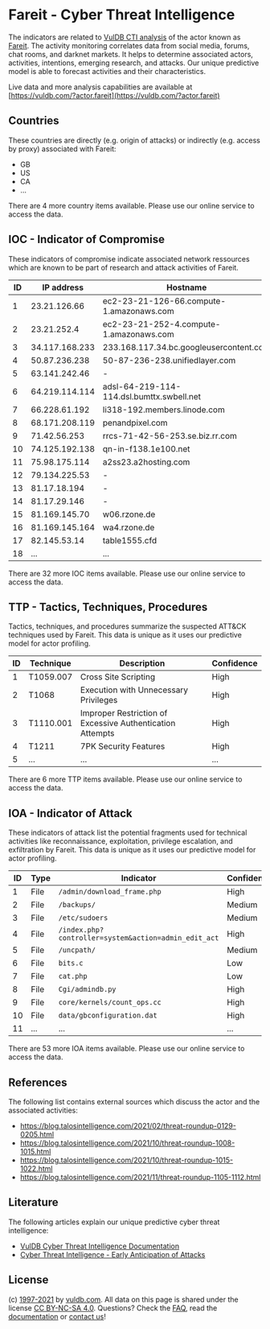 # Fareit - Cyber Threat Intelligence

The indicators are related to [VulDB CTI analysis](https://vuldb.com/?kb.cti) of the actor known as [Fareit](https://vuldb.com/?actor.fareit). The activity monitoring correlates data from social media, forums, chat rooms, and darknet markets. It helps to determine associated actors, activities, intentions, emerging research, and attacks. Our unique predictive model is able to forecast activities and their characteristics.

Live data and more analysis capabilities are available at [https://vuldb.com/?actor.fareit](https://vuldb.com/?actor.fareit)

## Countries

These countries are directly (e.g. origin of attacks) or indirectly (e.g. access by proxy) associated with Fareit:

* GB
* US
* CA
* ...

There are 4 more country items available. Please use our online service to access the data.

## IOC - Indicator of Compromise

These indicators of compromise indicate associated network ressources which are known to be part of research and attack activities of Fareit.

ID | IP address | Hostname | Confidence
-- | ---------- | -------- | ----------
1 | 23.21.126.66 | ec2-23-21-126-66.compute-1.amazonaws.com | Medium
2 | 23.21.252.4 | ec2-23-21-252-4.compute-1.amazonaws.com | Medium
3 | 34.117.168.233 | 233.168.117.34.bc.googleusercontent.com | Medium
4 | 50.87.236.238 | 50-87-236-238.unifiedlayer.com | High
5 | 63.141.242.46 | - | High
6 | 64.219.114.114 | adsl-64-219-114-114.dsl.bumttx.swbell.net | High
7 | 66.228.61.192 | li318-192.members.linode.com | High
8 | 68.171.208.119 | penandpixel.com | High
9 | 71.42.56.253 | rrcs-71-42-56-253.se.biz.rr.com | High
10 | 74.125.192.138 | qn-in-f138.1e100.net | High
11 | 75.98.175.114 | a2ss23.a2hosting.com | High
12 | 79.134.225.53 | - | High
13 | 81.17.18.194 | - | High
14 | 81.17.29.146 | - | High
15 | 81.169.145.70 | w06.rzone.de | High
16 | 81.169.145.164 | wa4.rzone.de | High
17 | 82.145.53.14 | table1555.cfd | High
18 | ... | ... | ...

There are 32 more IOC items available. Please use our online service to access the data.

## TTP - Tactics, Techniques, Procedures

Tactics, techniques, and procedures summarize the suspected ATT&CK techniques used by Fareit. This data is unique as it uses our predictive model for actor profiling.

ID | Technique | Description | Confidence
-- | --------- | ----------- | ----------
1 | T1059.007 | Cross Site Scripting | High
2 | T1068 | Execution with Unnecessary Privileges | High
3 | T1110.001 | Improper Restriction of Excessive Authentication Attempts | High
4 | T1211 | 7PK Security Features | High
5 | ... | ... | ...

There are 6 more TTP items available. Please use our online service to access the data.

## IOA - Indicator of Attack

These indicators of attack list the potential fragments used for technical activities like reconnaissance, exploitation, privilege escalation, and exfiltration by Fareit. This data is unique as it uses our predictive model for actor profiling.

ID | Type | Indicator | Confidence
-- | ---- | --------- | ----------
1 | File | `/admin/download_frame.php` | High
2 | File | `/backups/` | Medium
3 | File | `/etc/sudoers` | Medium
4 | File | `/index.php?controller=system&action=admin_edit_act` | High
5 | File | `/uncpath/` | Medium
6 | File | `bits.c` | Low
7 | File | `cat.php` | Low
8 | File | `Cgi/admindb.py` | High
9 | File | `core/kernels/count_ops.cc` | High
10 | File | `data/gbconfiguration.dat` | High
11 | ... | ... | ...

There are 53 more IOA items available. Please use our online service to access the data.

## References

The following list contains external sources which discuss the actor and the associated activities:

* https://blog.talosintelligence.com/2021/02/threat-roundup-0129-0205.html
* https://blog.talosintelligence.com/2021/10/threat-roundup-1008-1015.html
* https://blog.talosintelligence.com/2021/10/threat-roundup-1015-1022.html
* https://blog.talosintelligence.com/2021/11/threat-roundup-1105-1112.html

## Literature

The following articles explain our unique predictive cyber threat intelligence:

* [VulDB Cyber Threat Intelligence Documentation](https://vuldb.com/?kb.cti)
* [Cyber Threat Intelligence - Early Anticipation of Attacks](https://www.scip.ch/en/?labs.20201022)

## License

(c) [1997-2021](https://vuldb.com/?kb.changelog) by [vuldb.com](https://vuldb.com/?kb.about). All data on this page is shared under the license [CC BY-NC-SA 4.0](https://creativecommons.org/licenses/by-nc-sa/4.0/). Questions? Check the [FAQ](https://vuldb.com/?kb.faq), read the [documentation](https://vuldb.com/?kb) or [contact us](https://vuldb.com/?contact)!
